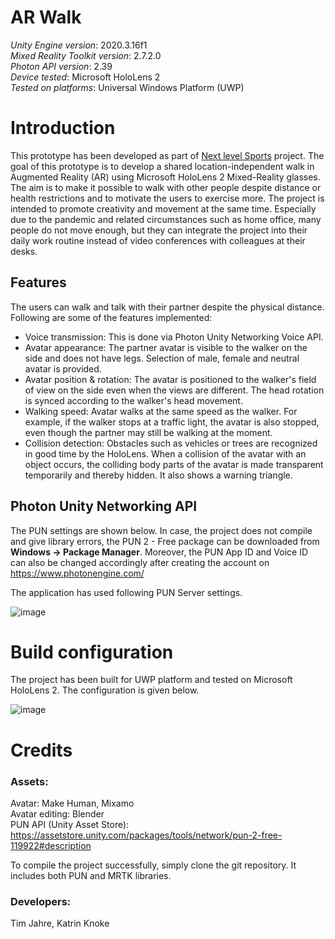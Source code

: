# AR Walk

_Unity Engine version_:  2020.3.16f1 <br/>
_Mixed Reality Toolkit version_: 2.7.2.0 <br/>
_Photon API version_: 2.39 <br/>
_Device tested_:  Microsoft HoloLens 2 <br/>
_Tested on platforms_:  Universal Windows Platform (UWP)

# Introduction

This prototype has been developed as part of [Next level Sports](https://hci.w-hs.de/research/projects/nextlevelsports/) project. The goal of this prototype is to develop  a shared location-independent walk in Augmented Reality (AR) using Microsoft HoloLens 2 Mixed-Reality glasses. The aim is to make it possible to walk with other people despite distance or health restrictions and to motivate the users to exercise more. The project is intended to promote creativity and movement at the same time. Especially due to the pandemic and related circumstances such as home office, many people do not move enough, but they can integrate the project into their daily work routine instead of video conferences with colleagues at their desks. 

## Features

The users can walk and talk with their partner despite the physical distance. Following are some of the features implemented:

- Voice transmission: This is done via Photon Unity Networking Voice API.
- Avatar appearance: The partner avatar is visible to the walker on the side and does not have legs. Selection of male, female and neutral avatar is provided.
- Avatar position & rotation: The avatar is positioned to the walker's field of view on the side even when the views are different. The head rotation is synced according to the walker's head movement.
- Walking speed: Avatar walks at the same speed as the walker. For example, if the walker stops at a traffic light, the avatar is also stopped, even though the partner may still be walking at the moment.
- Collision detection: Obstacles such as vehicles or trees are recognized in good time by the HoloLens. When a collision of the avatar with an object occurs, the colliding body parts of the avatar is made transparent temporarily and thereby hidden. It also shows a warning triangle.

## Photon Unity Networking API

The PUN settings are shown below. In case, the project does not compile and give library errors, the PUN 2 - Free package can be downloaded from **Windows -> Package Manager**. Moreover, the PUN App ID and Voice ID can also be changed accordingly after creating the account on https://www.photonengine.com/

The application has used following PUN Server settings.

![image](https://user-images.githubusercontent.com/104509917/172372675-fa0cc6f9-6d54-45c1-b242-89be3026495c.png)

# Build configuration

The project has been built for UWP platform and tested on Microsoft HoloLens 2. The configuration is given below.

![image](https://user-images.githubusercontent.com/104509917/172388872-929c05fe-9947-4ec5-84bc-9e32a2b7ce8e.png)

# Credits

### Assets: <br/>
Avatar: Make Human, Mixamo <br/>
Avatar editing: Blender <br/>
PUN API (Unity Asset Store): https://assetstore.unity.com/packages/tools/network/pun-2-free-119922#description <br/>

To compile the project successfully, simply clone the git repository. It includes both PUN and MRTK libraries.

### Developers: <br/>

Tim Jahre, Katrin Knoke <br/>




